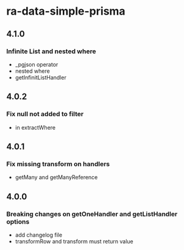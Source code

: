 # ra-data-simple-prisma

## 4.1.0

### Infinite List and nested where

- \_pgjson operator
- nested where
- getInfinitListHandler

## 4.0.2

### Fix null not added to filter

- in extractWhere

## 4.0.1

### Fix missing transform on handlers

- getMany and getManyReference

## 4.0.0

### Breaking changes on getOneHandler and getListHandler options

- add changelog file
- transformRow and transform must return value
